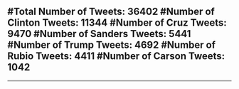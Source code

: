 #Total Number of Tweets: 36402 
#Number of Clinton Tweets: 11344
#Number of Cruz Tweets: 9470
#Number of Sanders Tweets: 5441
#Number of Trump Tweets: 4692
#Number of Rubio Tweets: 4411
#Number of Carson Tweets: 1042
---
---
